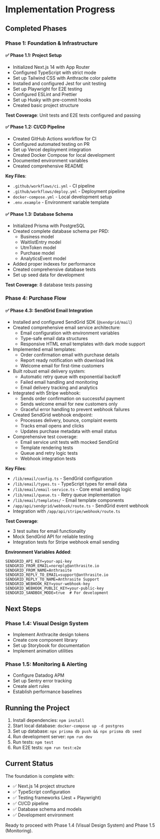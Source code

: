# Implementation Progress

## Completed Phases

### Phase 1: Foundation & Infrastructure

#### ✅ Phase 1.1: Project Setup

- Initialized Next.js 14 with App Router
- Configured TypeScript with strict mode
- Set up Tailwind CSS with Anthracite color palette
- Installed and configured Jest for unit testing
- Set up Playwright for E2E testing
- Configured ESLint and Prettier
- Set up Husky with pre-commit hooks
- Created basic project structure

**Test Coverage**: Unit tests and E2E tests configured and passing

#### ✅ Phase 1.2: CI/CD Pipeline

- Created GitHub Actions workflow for CI
- Configured automated testing on PR
- Set up Vercel deployment integration
- Created Docker Compose for local development
- Documented environment variables
- Created comprehensive README

**Key Files**:

- `.github/workflows/ci.yml` - CI pipeline
- `.github/workflows/deploy.yml` - Deployment pipeline
- `docker-compose.yml` - Local development setup
- `.env.example` - Environment variable template

#### ✅ Phase 1.3: Database Schema

- Initialized Prisma with PostgreSQL
- Created complete database schema per PRD:
  - Business model
  - WaitlistEntry model
  - UtmToken model
  - Purchase model
  - AnalyticsEvent model
- Added proper indexes for performance
- Created comprehensive database tests
- Set up seed data for development

**Test Coverage**: 8 database tests passing

### Phase 4: Purchase Flow

#### ✅ Phase 4.3: SendGrid Email Integration

- Installed and configured SendGrid SDK (`@sendgrid/mail`)
- Created comprehensive email service architecture:
  - Email configuration with environment variables
  - Type-safe email data structures
  - Responsive HTML email templates with dark mode support
- Implemented email templates:
  - Order confirmation email with purchase details
  - Report ready notification with download link
  - Welcome email for first-time customers
- Built robust email delivery system:
  - Automatic retry queue with exponential backoff
  - Failed email handling and monitoring
  - Email delivery tracking and analytics
- Integrated with Stripe webhook:
  - Sends order confirmation on successful payment
  - Sends welcome email for new customers only
  - Graceful error handling to prevent webhook failures
- Created SendGrid webhook endpoint:
  - Processes delivery, bounce, complaint events
  - Tracks email opens and clicks
  - Updates purchase metadata with email status
- Comprehensive test coverage:
  - Email service unit tests with mocked SendGrid
  - Template rendering tests
  - Queue and retry logic tests
  - Webhook integration tests

**Key Files**:

- `/lib/email/config.ts` - SendGrid configuration
- `/lib/email/types.ts` - TypeScript types for email data
- `/lib/email/email-service.ts` - Core email sending logic
- `/lib/email/queue.ts` - Retry queue implementation
- `/lib/email/templates/` - Email template components
- `/app/api/sendgrid/webhook/route.ts` - SendGrid event webhook
- Integration with `/app/api/stripe/webhook/route.ts`

**Test Coverage**:

- 3 test suites for email functionality
- Mock SendGrid API for reliable testing
- Integration tests for Stripe webhook email sending

**Environment Variables Added**:

```env
SENDGRID_API_KEY=your-api-key
SENDGRID_FROM_EMAIL=noreply@anthrasite.io
SENDGRID_FROM_NAME=Anthrasite
SENDGRID_REPLY_TO_EMAIL=support@anthrasite.io
SENDGRID_REPLY_TO_NAME=Anthrasite Support
SENDGRID_WEBHOOK_KEY=your-webhook-key
SENDGRID_WEBHOOK_PUBLIC_KEY=your-public-key
SENDGRID_SANDBOX_MODE=true  # For development
```

## Next Steps

### Phase 1.4: Visual Design System

- Implement Anthracite design tokens
- Create core component library
- Set up Storybook for documentation
- Implement animation utilities

### Phase 1.5: Monitoring & Alerting

- Configure Datadog APM
- Set up Sentry error tracking
- Create alert rules
- Establish performance baselines

## Running the Project

1. Install dependencies: `npm install`
2. Start local database: `docker-compose up -d postgres`
3. Set up database: `npx prisma db push && npx prisma db seed`
4. Run development server: `npm run dev`
5. Run tests: `npm test`
6. Run E2E tests: `npm run test:e2e`

## Current Status

The foundation is complete with:

- ✅ Next.js 14 project structure
- ✅ TypeScript configuration
- ✅ Testing frameworks (Jest + Playwright)
- ✅ CI/CD pipeline
- ✅ Database schema and models
- ✅ Development environment

Ready to proceed with Phase 1.4 (Visual Design System) and Phase 1.5 (Monitoring).
